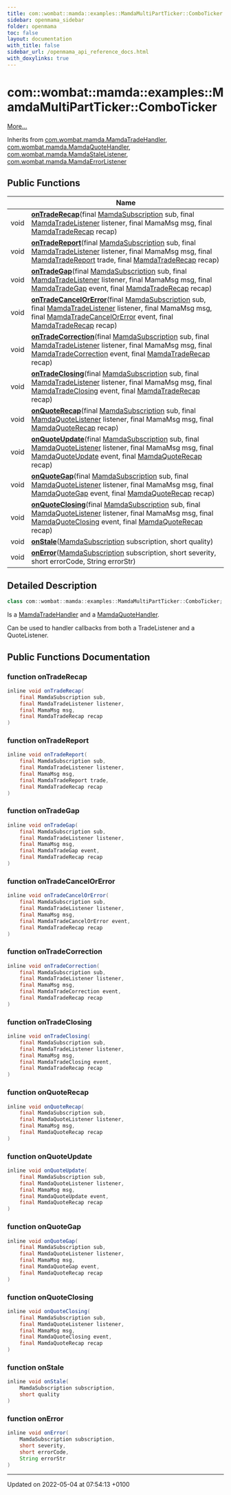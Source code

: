 ```yaml
---
title: com::wombat::mamda::examples::MamdaMultiPartTicker::ComboTicker
sidebar: openmama_sidebar
folder: openmama
toc: false
layout: documentation
with_title: false
sidebar_url: /openmama_api_reference_docs.html
with_doxylinks: true
---
```


# com::wombat::mamda::examples::MamdaMultiPartTicker::ComboTicker



 [More...](#detailed-description)

Inherits from [com.wombat.mamda.MamdaTradeHandler](interfacecom_1_1wombat_1_1mamda_1_1MamdaTradeHandler.html), [com.wombat.mamda.MamdaQuoteHandler](interfacecom_1_1wombat_1_1mamda_1_1MamdaQuoteHandler.html), [com.wombat.mamda.MamdaStaleListener](interfacecom_1_1wombat_1_1mamda_1_1MamdaStaleListener.html), [com.wombat.mamda.MamdaErrorListener](interfacecom_1_1wombat_1_1mamda_1_1MamdaErrorListener.html)

## Public Functions

|                | Name           |
| -------------- | -------------- |
| void | **[onTradeRecap](classcom_1_1wombat_1_1mamda_1_1examples_1_1MamdaMultiPartTicker_1_1ComboTicker.html#function-ontraderecap)**(final [MamdaSubscription](classcom_1_1wombat_1_1mamda_1_1MamdaSubscription.html) sub, final [MamdaTradeListener](classcom_1_1wombat_1_1mamda_1_1MamdaTradeListener.html) listener, final MamaMsg msg, final [MamdaTradeRecap](interfacecom_1_1wombat_1_1mamda_1_1MamdaTradeRecap.html) recap) |
| void | **[onTradeReport](classcom_1_1wombat_1_1mamda_1_1examples_1_1MamdaMultiPartTicker_1_1ComboTicker.html#function-ontradereport)**(final [MamdaSubscription](classcom_1_1wombat_1_1mamda_1_1MamdaSubscription.html) sub, final [MamdaTradeListener](classcom_1_1wombat_1_1mamda_1_1MamdaTradeListener.html) listener, final MamaMsg msg, final [MamdaTradeReport](interfacecom_1_1wombat_1_1mamda_1_1MamdaTradeReport.html) trade, final [MamdaTradeRecap](interfacecom_1_1wombat_1_1mamda_1_1MamdaTradeRecap.html) recap) |
| void | **[onTradeGap](classcom_1_1wombat_1_1mamda_1_1examples_1_1MamdaMultiPartTicker_1_1ComboTicker.html#function-ontradegap)**(final [MamdaSubscription](classcom_1_1wombat_1_1mamda_1_1MamdaSubscription.html) sub, final [MamdaTradeListener](classcom_1_1wombat_1_1mamda_1_1MamdaTradeListener.html) listener, final MamaMsg msg, final [MamdaTradeGap](interfacecom_1_1wombat_1_1mamda_1_1MamdaTradeGap.html) event, final [MamdaTradeRecap](interfacecom_1_1wombat_1_1mamda_1_1MamdaTradeRecap.html) recap) |
| void | **[onTradeCancelOrError](classcom_1_1wombat_1_1mamda_1_1examples_1_1MamdaMultiPartTicker_1_1ComboTicker.html#function-ontradecancelorerror)**(final [MamdaSubscription](classcom_1_1wombat_1_1mamda_1_1MamdaSubscription.html) sub, final [MamdaTradeListener](classcom_1_1wombat_1_1mamda_1_1MamdaTradeListener.html) listener, final MamaMsg msg, final [MamdaTradeCancelOrError](interfacecom_1_1wombat_1_1mamda_1_1MamdaTradeCancelOrError.html) event, final [MamdaTradeRecap](interfacecom_1_1wombat_1_1mamda_1_1MamdaTradeRecap.html) recap) |
| void | **[onTradeCorrection](classcom_1_1wombat_1_1mamda_1_1examples_1_1MamdaMultiPartTicker_1_1ComboTicker.html#function-ontradecorrection)**(final [MamdaSubscription](classcom_1_1wombat_1_1mamda_1_1MamdaSubscription.html) sub, final [MamdaTradeListener](classcom_1_1wombat_1_1mamda_1_1MamdaTradeListener.html) listener, final MamaMsg msg, final [MamdaTradeCorrection](interfacecom_1_1wombat_1_1mamda_1_1MamdaTradeCorrection.html) event, final [MamdaTradeRecap](interfacecom_1_1wombat_1_1mamda_1_1MamdaTradeRecap.html) recap) |
| void | **[onTradeClosing](classcom_1_1wombat_1_1mamda_1_1examples_1_1MamdaMultiPartTicker_1_1ComboTicker.html#function-ontradeclosing)**(final [MamdaSubscription](classcom_1_1wombat_1_1mamda_1_1MamdaSubscription.html) sub, final [MamdaTradeListener](classcom_1_1wombat_1_1mamda_1_1MamdaTradeListener.html) listener, final MamaMsg msg, final [MamdaTradeClosing](interfacecom_1_1wombat_1_1mamda_1_1MamdaTradeClosing.html) event, final [MamdaTradeRecap](interfacecom_1_1wombat_1_1mamda_1_1MamdaTradeRecap.html) recap) |
| void | **[onQuoteRecap](classcom_1_1wombat_1_1mamda_1_1examples_1_1MamdaMultiPartTicker_1_1ComboTicker.html#function-onquoterecap)**(final [MamdaSubscription](classcom_1_1wombat_1_1mamda_1_1MamdaSubscription.html) sub, final [MamdaQuoteListener](classcom_1_1wombat_1_1mamda_1_1MamdaQuoteListener.html) listener, final MamaMsg msg, final [MamdaQuoteRecap](interfacecom_1_1wombat_1_1mamda_1_1MamdaQuoteRecap.html) recap) |
| void | **[onQuoteUpdate](classcom_1_1wombat_1_1mamda_1_1examples_1_1MamdaMultiPartTicker_1_1ComboTicker.html#function-onquoteupdate)**(final [MamdaSubscription](classcom_1_1wombat_1_1mamda_1_1MamdaSubscription.html) sub, final [MamdaQuoteListener](classcom_1_1wombat_1_1mamda_1_1MamdaQuoteListener.html) listener, final MamaMsg msg, final [MamdaQuoteUpdate](interfacecom_1_1wombat_1_1mamda_1_1MamdaQuoteUpdate.html) event, final [MamdaQuoteRecap](interfacecom_1_1wombat_1_1mamda_1_1MamdaQuoteRecap.html) recap) |
| void | **[onQuoteGap](classcom_1_1wombat_1_1mamda_1_1examples_1_1MamdaMultiPartTicker_1_1ComboTicker.html#function-onquotegap)**(final [MamdaSubscription](classcom_1_1wombat_1_1mamda_1_1MamdaSubscription.html) sub, final [MamdaQuoteListener](classcom_1_1wombat_1_1mamda_1_1MamdaQuoteListener.html) listener, final MamaMsg msg, final [MamdaQuoteGap](interfacecom_1_1wombat_1_1mamda_1_1MamdaQuoteGap.html) event, final [MamdaQuoteRecap](interfacecom_1_1wombat_1_1mamda_1_1MamdaQuoteRecap.html) recap) |
| void | **[onQuoteClosing](classcom_1_1wombat_1_1mamda_1_1examples_1_1MamdaMultiPartTicker_1_1ComboTicker.html#function-onquoteclosing)**(final [MamdaSubscription](classcom_1_1wombat_1_1mamda_1_1MamdaSubscription.html) sub, final [MamdaQuoteListener](classcom_1_1wombat_1_1mamda_1_1MamdaQuoteListener.html) listener, final MamaMsg msg, final [MamdaQuoteClosing](interfacecom_1_1wombat_1_1mamda_1_1MamdaQuoteClosing.html) event, final [MamdaQuoteRecap](interfacecom_1_1wombat_1_1mamda_1_1MamdaQuoteRecap.html) recap) |
| void | **[onStale](classcom_1_1wombat_1_1mamda_1_1examples_1_1MamdaMultiPartTicker_1_1ComboTicker.html#function-onstale)**([MamdaSubscription](classcom_1_1wombat_1_1mamda_1_1MamdaSubscription.html) subscription, short quality) |
| void | **[onError](classcom_1_1wombat_1_1mamda_1_1examples_1_1MamdaMultiPartTicker_1_1ComboTicker.html#function-onerror)**([MamdaSubscription](classcom_1_1wombat_1_1mamda_1_1MamdaSubscription.html) subscription, short severity, short errorCode, String errorStr) |

## Detailed Description

```java
class com::wombat::mamda::examples::MamdaMultiPartTicker::ComboTicker;
```


Is a [MamdaTradeHandler](interfacecom_1_1wombat_1_1mamda_1_1MamdaTradeHandler.html) and a [MamdaQuoteHandler](interfacecom_1_1wombat_1_1mamda_1_1MamdaQuoteHandler.html).

Can be used to handler callbacks from both a TradeListener and a QuoteListener. 

## Public Functions Documentation

### function onTradeRecap

```java
inline void onTradeRecap(
    final MamdaSubscription sub,
    final MamdaTradeListener listener,
    final MamaMsg msg,
    final MamdaTradeRecap recap
)
```


### function onTradeReport

```java
inline void onTradeReport(
    final MamdaSubscription sub,
    final MamdaTradeListener listener,
    final MamaMsg msg,
    final MamdaTradeReport trade,
    final MamdaTradeRecap recap
)
```


### function onTradeGap

```java
inline void onTradeGap(
    final MamdaSubscription sub,
    final MamdaTradeListener listener,
    final MamaMsg msg,
    final MamdaTradeGap event,
    final MamdaTradeRecap recap
)
```


### function onTradeCancelOrError

```java
inline void onTradeCancelOrError(
    final MamdaSubscription sub,
    final MamdaTradeListener listener,
    final MamaMsg msg,
    final MamdaTradeCancelOrError event,
    final MamdaTradeRecap recap
)
```


### function onTradeCorrection

```java
inline void onTradeCorrection(
    final MamdaSubscription sub,
    final MamdaTradeListener listener,
    final MamaMsg msg,
    final MamdaTradeCorrection event,
    final MamdaTradeRecap recap
)
```


### function onTradeClosing

```java
inline void onTradeClosing(
    final MamdaSubscription sub,
    final MamdaTradeListener listener,
    final MamaMsg msg,
    final MamdaTradeClosing event,
    final MamdaTradeRecap recap
)
```


### function onQuoteRecap

```java
inline void onQuoteRecap(
    final MamdaSubscription sub,
    final MamdaQuoteListener listener,
    final MamaMsg msg,
    final MamdaQuoteRecap recap
)
```


### function onQuoteUpdate

```java
inline void onQuoteUpdate(
    final MamdaSubscription sub,
    final MamdaQuoteListener listener,
    final MamaMsg msg,
    final MamdaQuoteUpdate event,
    final MamdaQuoteRecap recap
)
```


### function onQuoteGap

```java
inline void onQuoteGap(
    final MamdaSubscription sub,
    final MamdaQuoteListener listener,
    final MamaMsg msg,
    final MamdaQuoteGap event,
    final MamdaQuoteRecap recap
)
```


### function onQuoteClosing

```java
inline void onQuoteClosing(
    final MamdaSubscription sub,
    final MamdaQuoteListener listener,
    final MamaMsg msg,
    final MamdaQuoteClosing event,
    final MamdaQuoteRecap recap
)
```


### function onStale

```java
inline void onStale(
    MamdaSubscription subscription,
    short quality
)
```


### function onError

```java
inline void onError(
    MamdaSubscription subscription,
    short severity,
    short errorCode,
    String errorStr
)
```


-------------------------------

Updated on 2022-05-04 at 07:54:13 +0100